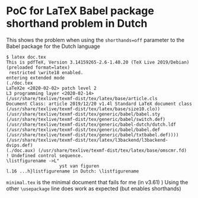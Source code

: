 # PoC for LaTeX Babel package shorthand problem in Dutch

This shows the problem when using the `shorthands=off` parameter to the Babel package for the Dutch language

```
$ latex doc.tex
This is pdfTeX, Version 3.14159265-2.6-1.40.20 (TeX Live 2019/Debian) (preloaded format=latex)
 restricted \write18 enabled.
entering extended mode
(./doc.tex
LaTeX2e <2020-02-02> patch level 2
L3 programming layer <2020-02-14>
(/usr/share/texlive/texmf-dist/tex/latex/base/article.cls
Document Class: article 2019/12/20 v1.4l Standard LaTeX document class
(/usr/share/texlive/texmf-dist/tex/latex/base/size10.clo))
(/usr/share/texlive/texmf-dist/tex/generic/babel/babel.sty
(/usr/share/texlive/texmf-dist/tex/generic/babel/switch.def)
(/usr/share/texlive/texmf-dist/tex/generic/babel-dutch/dutch.ldf
(/usr/share/texlive/texmf-dist/tex/generic/babel/babel.def
(/usr/share/texlive/texmf-dist/tex/generic/babel/txtbabel.def))))
(/usr/share/texlive/texmf-dist/tex/latex/l3backend/l3backend-dvips.def)
(./doc.aux) (/usr/share/texlive/texmf-dist/tex/latex/base/omscmr.fd)
! Undefined control sequence.
\listfigurename ->L"
                    yst van figuren
l.16 ...h}listfigurename in Dutch: \listfigurename
```

`minimal.tex` is the minimal document that fails for me (in v3.61)
)
Using the other `\usepackage` line does work as expected (but enables shorthands)
